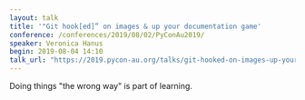 ```yaml
---
layout: talk
title: '"Git hook[ed]” on images & up your documentation game'
conference: /conferences/2019/08/02/PyConAu2019/
speaker: Veronica Hanus
begin: 2019-08-04 14:10
talk_url: "https://2019.pycon-au.org/talks/git-hooked-on-images-up-your-documentation-game"
---
```

Doing things "the wrong way" is part of learning.
